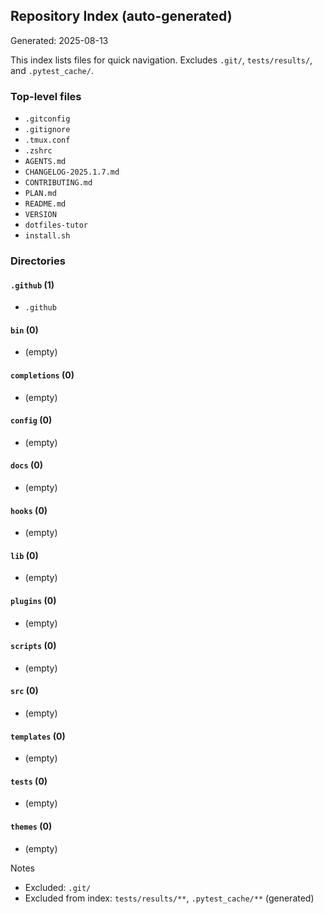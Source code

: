 ## Repository Index (auto-generated)

Generated: 2025-08-13

This index lists files for quick navigation. Excludes `.git/`, `tests/results/`, and `.pytest_cache/`.

### Top-level files
- `.gitconfig`
- `.gitignore`
- `.tmux.conf`
- `.zshrc`
- `AGENTS.md`
- `CHANGELOG-2025.1.7.md`
- `CONTRIBUTING.md`
- `PLAN.md`
- `README.md`
- `VERSION`
- `dotfiles-tutor`
- `install.sh`

### Directories

#### `.github` (1)
- `.github`

#### `bin` (0)
- (empty)

#### `completions` (0)
- (empty)

#### `config` (0)
- (empty)

#### `docs` (0)
- (empty)

#### `hooks` (0)
- (empty)

#### `lib` (0)
- (empty)

#### `plugins` (0)
- (empty)

#### `scripts` (0)
- (empty)

#### `src` (0)
- (empty)

#### `templates` (0)
- (empty)

#### `tests` (0)
- (empty)

#### `themes` (0)
- (empty)


Notes
- Excluded: `.git/`
- Excluded from index: `tests/results/**`, `.pytest_cache/**` (generated)
